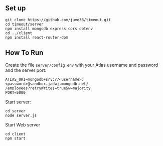 ## Set up
```
git clone https://github.com/juve33/timeout.git
cd timeout/server
npm install mongodb express cors dotenv
cd ../client
npm install react-router-dom
```

## How To Run
Create the file `server/config.env` with your Atlas username and password and the server port:
```
ATLAS_URI=mongodb+srv://<username>:<password>@sandbox.jadwj.mongodb.net/
/employees?retryWrites=true&w=majority
PORT=5000
```

Start server:
```
cd server
node server.js
```

Start Web server
```
cd client
npm start
```
